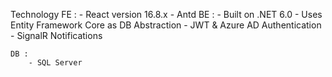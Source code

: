Technology
	FE :
		- React version 16.8.x
		- Antd
	BE : 
		- Built on .NET 6.0
		- Uses Entity Framework Core as DB Abstraction
		- JWT & Azure AD Authentication
		- SignalR Notifications
		
	DB :
		- SQL Server
